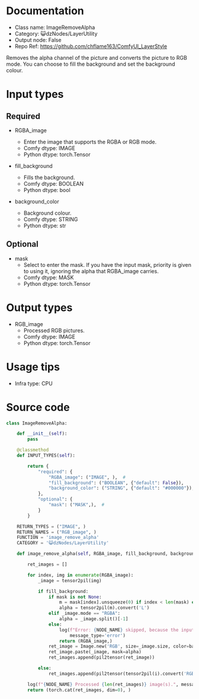 # Documentation
- Class name: ImageRemoveAlpha
- Category: 😺dzNodes/LayerUtility
- Output node: False
- Repo Ref: https://github.com/chflame163/ComfyUI_LayerStyle

Removes the alpha channel of the picture and converts the picture to RGB mode. You can choose to fill the background and set the background colour.

# Input types

## Required

- RGBA_image
    - Enter the image that supports the RGBA or RGB mode.
    - Comfy dtype: IMAGE
    - Python dtype: torch.Tensor

- fill_background
    - Fills the background.
    - Comfy dtype: BOOLEAN
    - Python dtype: bool

- background_color
    - Background colour.
    - Comfy dtype: STRING
    - Python dtype: str

## Optional

- mask
    - Select to enter the mask. If you have the input mask, priority is given to using it, ignoring the alpha that RGBA_image carries.
    - Comfy dtype: MASK
    - Python dtype: torch.Tensor

# Output types

- RGB_image
    - Processed RGB pictures.
    - Comfy dtype: IMAGE
    - Python dtype: torch.Tensor

# Usage tips
- Infra type: CPU

# Source code
```python
class ImageRemoveAlpha:

    def __init__(self):
        pass

    @classmethod
    def INPUT_TYPES(self):

        return {
            "required": {
                "RGBA_image": ("IMAGE", ),  #
                "fill_background": ("BOOLEAN", {"default": False}),
                "background_color": ("STRING", {"default": "#000000"}),
            },
            "optional": {
                "mask": ("MASK",),  #
            }
        }

    RETURN_TYPES = ("IMAGE", )
    RETURN_NAMES = ("RGB_image", )
    FUNCTION = 'image_remove_alpha'
    CATEGORY = '😺dzNodes/LayerUtility'

    def image_remove_alpha(self, RGBA_image, fill_background, background_color, mask=None):

        ret_images = []

        for index, img in enumerate(RGBA_image):
            _image = tensor2pil(img)

            if fill_background:
                if mask is not None:
                    m = mask[index].unsqueeze(0) if index < len(mask) else mask[-1].unsqueeze(0)
                    alpha = tensor2pil(m).convert('L')
                elif _image.mode == "RGBA":
                    alpha = _image.split()[-1]
                else:
                    log(f"Error: {NODE_NAME} skipped, because the input image is not RGBA and mask is None.",
                        message_type='error')
                    return (RGBA_image,)
                ret_image = Image.new('RGB', size=_image.size, color=background_color)
                ret_image.paste(_image, mask=alpha)
                ret_images.append(pil2tensor(ret_image))

            else:
                ret_images.append(pil2tensor(tensor2pil(i).convert('RGB')))

        log(f"{NODE_NAME} Processed {len(ret_images)} image(s).", message_type='finish')
        return (torch.cat(ret_images, dim=0), )
```